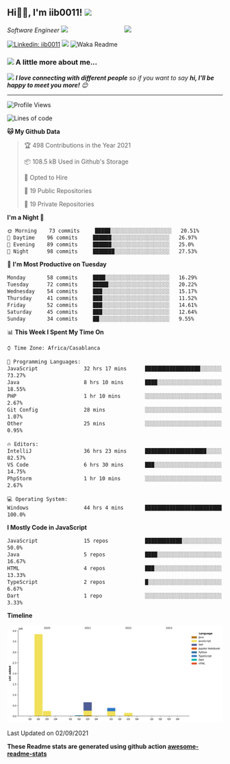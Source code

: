 <h2>Hi🙏🏻, I'm iib0011! <img src="https://media.giphy.com/media/12oufCB0MyZ1Go/giphy.gif" width="50"></h2>
<img align='right' src="https://media.giphy.com/media/XH5DBrjjjWUIBCQ13b/giphy.gif" width="230">
<p><em>Software Engineer <img src="https://media.giphy.com/media/WUlplcMpOCEmTGBtBW/giphy.gif" width="30"> 
</em></p>


[![Linkedin: iib0011](https://img.shields.io/badge/-iib0011-blue?style=flat-square&logo=Linkedin&logoColor=white&link=https://www.linkedin.com/in/iib0011/)](https://www.linkedin.com/in/iib0011/)
![](https://visitor-badge.glitch.me/badge?page_id=iib0011)
![Waka Readme](https://github.com/iib0011/iib0011/workflows/Waka%20Readme/badge.svg)


### <img src="https://media.giphy.com/media/VgCDAzcKvsR6OM0uWg/giphy.gif" width="50"> A little more about me...  


<img src="https://media.giphy.com/media/LnQjpWaON8nhr21vNW/giphy.gif" width="60"> <em><b>I love connecting with different people</b> so if you want to say <b>hi, I'll be happy to meet you more!</b> 😊</em>

---
<!--START_SECTION:waka-->
![Profile Views](http://img.shields.io/badge/Profile%20Views-4-blue)

![Lines of code](https://img.shields.io/badge/From%20Hello%20World%20I%27ve%20Written-2.4%20million%20lines%20of%20code-blue)

**🐱 My Github Data** 

> 🏆 498 Contributions in the Year 2021
 > 
> 📦 108.5 kB Used in Github's Storage 
 > 
> 💼 Opted to Hire
 > 
> 📜 19 Public Repositories 
 > 
> 🔑 19 Private Repositories  
 > 
**I'm a Night 🦉** 

```text
🌞 Morning    73 commits     █████░░░░░░░░░░░░░░░░░░░░   20.51% 
🌆 Daytime    96 commits     ██████░░░░░░░░░░░░░░░░░░░   26.97% 
🌃 Evening    89 commits     ██████░░░░░░░░░░░░░░░░░░░   25.0% 
🌙 Night      98 commits     ███████░░░░░░░░░░░░░░░░░░   27.53%

```
📅 **I'm Most Productive on Tuesday** 

```text
Monday       58 commits     ████░░░░░░░░░░░░░░░░░░░░░   16.29% 
Tuesday      72 commits     █████░░░░░░░░░░░░░░░░░░░░   20.22% 
Wednesday    54 commits     ███░░░░░░░░░░░░░░░░░░░░░░   15.17% 
Thursday     41 commits     ███░░░░░░░░░░░░░░░░░░░░░░   11.52% 
Friday       52 commits     ███░░░░░░░░░░░░░░░░░░░░░░   14.61% 
Saturday     45 commits     ███░░░░░░░░░░░░░░░░░░░░░░   12.64% 
Sunday       34 commits     ██░░░░░░░░░░░░░░░░░░░░░░░   9.55%

```


📊 **This Week I Spent My Time On** 

```text
⌚︎ Time Zone: Africa/Casablanca

💬 Programming Languages: 
JavaScript               32 hrs 17 mins      ██████████████████░░░░░░░   73.27% 
Java                     8 hrs 10 mins       ████░░░░░░░░░░░░░░░░░░░░░   18.55% 
PHP                      1 hr 10 mins        ░░░░░░░░░░░░░░░░░░░░░░░░░   2.67% 
Git Config               28 mins             ░░░░░░░░░░░░░░░░░░░░░░░░░   1.07% 
Other                    25 mins             ░░░░░░░░░░░░░░░░░░░░░░░░░   0.95%

🔥 Editors: 
IntelliJ                 36 hrs 23 mins      ████████████████████░░░░░   82.57% 
VS Code                  6 hrs 30 mins       ███░░░░░░░░░░░░░░░░░░░░░░   14.75% 
PhpStorm                 1 hr 10 mins        ░░░░░░░░░░░░░░░░░░░░░░░░░   2.67%

💻 Operating System: 
Windows                  44 hrs 4 mins       █████████████████████████   100.0%

```

**I Mostly Code in JavaScript** 

```text
JavaScript               15 repos            ████████████░░░░░░░░░░░░░   50.0% 
Java                     5 repos             ████░░░░░░░░░░░░░░░░░░░░░   16.67% 
HTML                     4 repos             ███░░░░░░░░░░░░░░░░░░░░░░   13.33% 
TypeScript               2 repos             █░░░░░░░░░░░░░░░░░░░░░░░░   6.67% 
Dart                     1 repo              ░░░░░░░░░░░░░░░░░░░░░░░░░   3.33%

```


**Timeline**

![Chart not found](https://raw.githubusercontent.com/iib0011/iib0011/master/charts/bar_graph.png) 


 Last Updated on 02/09/2021
<!--END_SECTION:waka-->

**These Readme stats are generated using github action [awesome-readme-stats](https://github.com/iib0011/waka-readme-stats)**
